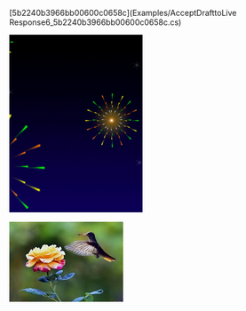 [5b2240b3966bb00600c0658c](Examples/AcceptDrafttoLive Response6_5b2240b3966bb00600c0658c.cs)

![](Images/Happy-Diwali_5b224522966bb00600c06670.gif)

![](Images/flower-humming-bird-rose-flowers-animals-birds-nature-picture-(d)_5b05324b7a99050cec46d520.jpg)

